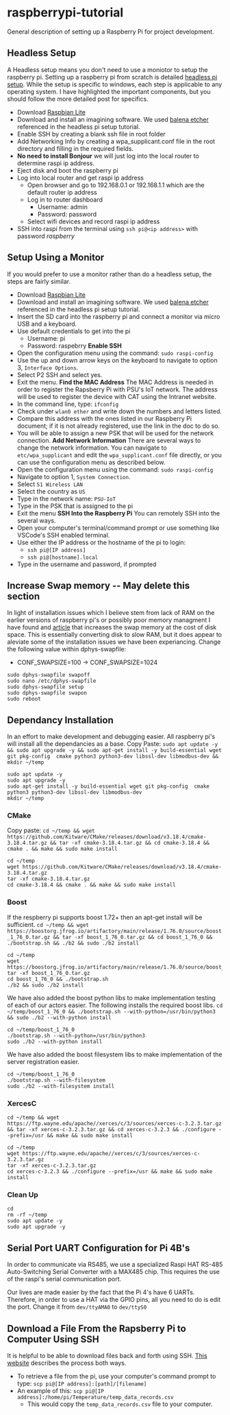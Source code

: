 # raspberrypi-tutorial
General description of setting up a Raspberry Pi for project development.
## Headless Setup
A Headless setup means you don't need to use a moniotor to setup the raspberry pi. Setting up a raspberry pi from scratch is detailed [headless pi setup](https://desertbot.io/blog/headless-pi-zero-w-wifi-setup-windows). While the setup is specific to windows, each step is applicable to any operating system. I have highlighted the important components, but you should follow the more detailed post for specifics.

- Download [Raspbian Lite](https://downloads.raspberrypi.org/raspios_lite_armhf/images/raspios_lite_armhf-2021-03-25/2021-03-04-raspios-buster-armhf-lite.zip)
- Download and install an imagining software. We used [balena etcher](https://www.balena.io/etcher/) referenced in the headless pi setup tutorial.
- Enable SSH by creating a blank ssh file in root folder
- Add Networking Info by creating a wpa_supplicant.conf file in the root directory and filling in the required fields. 
- **No need to install Bonjour** we will just log into the local router to determine raspi ip address.
- Eject disk and boot the raspberry pi
- Log into local router and get raspi ip address
  - Open browser and go to 192.168.0.1 or 192.168.1.1 which are the default router ip address
  - Log in to router dashboard
    - Username: admin
    - Password: password
  - Select wifi devices and record raspi ip address
- SSH into raspi from the terminal using `ssh pi@<ip address>` with password *raspberry*

## Setup Using a Monitor
If you would prefer to use a monitor rather than do a headless setup, the steps are fairly similar.

- Download [Raspbian Lite](https://downloads.raspberrypi.org/raspios_lite_armhf/images/raspios_lite_armhf-2021-03-25/2021-03-04-raspios-buster-armhf-lite.zip)
- Download and install an imagining software. We used [balena etcher](https://www.balena.io/etcher/) referenced in the headless pi setup tutorial.
- Insert the SD card into the raspberry pi and connect a monitor via micro USB and a keyboard.
- Use default credentials to get into the pi
  - Username: pi
  - Password: raspebrry
**Enable SSH**
- Open the configuration menu using the command: `sudo raspi-config`
- Use the up and down arrow keys on the keyboard to navigate to option 3, `Interface Options`.
- Select P2 SSH and select yes.
- Exit the menu.
**Find the MAC Address**
The MAC Address is needed in order to register the Rapsberry Pi with PSU's IoT network. The address will be used to register the device with CAT using the Intranet website.
- In the command line, type: `ifconfig`
- Check under `wlan0 ether` and write down the numbers and letters listed.
- Compare this address with the ones listed in our Raspberry Pi document; if it is not already registered, use the link in the doc to do so.
- You will be able to assign a new PSK that will be used for the network connection.
**Add Network Information**
There are several ways to change the network information. You can navigate to `etc/wpa_supplicant` and edit the `wpa_supplicant.conf` file directly, or you can use the configuration menu as described below.
- Open the configuration menu using the command: `sudo raspi-config`
- Navigate to option 1, `System Connection`.
- Select `S1 Wireless LAN`
- Select the country as `US`
- Type in the network name: `PSU-IoT`
- Type in the PSK that is assigned to the pi
- Exit the menu
**SSH Into the Raspberry Pi**
You can remotely SSH into the several ways.
- Open your computer's terminal/command prompt or use something like VSCode's SSH enabled terminal.
- Use either the IP address or the hostname of the pi to login:
  - `ssh pi@[IP address]`
  - `ssh pi@[hostname].local`
- Type in the username and password, if prompted

## Increase Swap memory -- May delete this section
In light of installation issues which I believe stem from lack of RAM on the earlier versions of raspberry pi's or possibly poor memory managment I have found and [article](https://pimylifeup.com/raspberry-pi-swap-file/) that increases the swap memory at the cost of disk space. This is essentially converting disk to slow RAM, but it does appear to aleviate some of the installation issues we have been experiancing. Change the following value within dphys-swapfile:

- CONF_SWAPSIZE=100 -> CONF_SWAPSIZE=1024

```shell
sudo dphys-swapfile swapoff
sudo nano /etc/dphys-swapfile
sudo dphys-swapfile setup
sudo dphys-swapfile swapon
sudo reboot
```

## Dependancy Installation
In an effort to make development and debugging easier. All raspberry pi's will install all the dependancies as a base. Copy Paste: `sudo apt update -y && sudo apt upgrade -y && sudo apt-get install -y build-essential wget git pkg-config  cmake python3 python3-dev libssl-dev libmodbus-dev && mkdir ~/temp`

```shell
sudo apt update -y
sudo apt upgrade -y
sudo apt-get install -y build-essential wget git pkg-config  cmake python3 python3-dev libssl-dev libmodbus-dev
mkdir ~/temp
```

### CMake
Copy paste: `cd ~/temp && wget https://github.com/Kitware/CMake/releases/download/v3.18.4/cmake-3.18.4.tar.gz && tar -xf cmake-3.18.4.tar.gz && cd cmake-3.18.4 && cmake . && make && sudo make install `

```shell
cd ~/temp
wget https://github.com/Kitware/CMake/releases/download/v3.18.4/cmake-3.18.4.tar.gz
tar -xf cmake-3.18.4.tar.gz
cd cmake-3.18.4 && cmake . && make && sudo make install
```

### Boost
If the respberry pi supports boost 1.72+ then an apt-get install will be sufficient. `cd ~/temp && wget https://boostorg.jfrog.io/artifactory/main/release/1.76.0/source/boost_1_76_0.tar.gz && tar -xf boost_1_76_0.tar.gz && cd boost_1_76_0 && ./bootstrap.sh && ./b2 && sudo ./b2 install`

```shell
cd ~/temp
wget https://boostorg.jfrog.io/artifactory/main/release/1.76.0/source/boost_1_76_0.tar.gz
tar -xf boost_1_76_0.tar.gz
cd boost_1_76_0 && ./bootstrap.sh 
./b2 && sudo ./b2 install

```


We have also added the boost python libs to make implementation testing of each of our actors easier. The following installs the required boost libs. `cd ~/temp/boost_1_76_0 && ./bootstrap.sh --with-python=/usr/bin/python3 && sudo ./b2 --with-python install`

```shell
cd ~/temp/boost_1_76_0
./bootstrap.sh --with-python=/usr/bin/python3
sudo ./b2 --with-python install
```
We have also added the boost filesystem libs to make implementation of the server registration easier. 

```shell
cd ~/temp/boost_1_76_0
./bootstrap.sh --with-filesystem
sudo ./b2 --with-filesystem install
```

### XercesC
`cd ~/temp && wget https://ftp.wayne.edu/apache//xerces/c/3/sources/xerces-c-3.2.3.tar.gz && tar -xf xerces-c-3.2.3.tar.gz && cd xerces-c-3.2.3 && ./configure --prefix=/usr && make && sudo make install`

```shell
cd ~/temp
wget https://ftp.wayne.edu/apache//xerces/c/3/sources/xerces-c-3.2.3.tar.gz
tar -xf xerces-c-3.2.3.tar.gz
cd xerces-c-3.2.3 && ./configure --prefix=/usr && make && sudo make install
```

### Clean Up

```shell
cd
rm -rf ~/temp
sudo apt update -y
sudo apt upgrade -y
```

## Serial Port UART Configuration for Pi 4B's
In order to communicate via RS485, we use a specialized Raspi HAT RS-485 Auto-Switching Serial Converter with a MAX485 chip. This requires the use of the raspi's serial communication port. 

Our lives are made easier by the fact that the Pi 4's have 6 UARTs. Therefore, in order to use a HAT via the GPIO pins, all you need to do is edit the port. Change it from `dev/ttyAMA0` to `dev/ttyS0`


## Download a File From the Rapsberry Pi to Computer Using SSH
It is helpful to be able to download files back and forth using SSH. [This website](https://www.raspberrypi.com/documentation/computers/remote-access.html) describes the process both ways.
- To retrieve a file from the pi, use your computer's command prompt to type: `scp pi@[IP address]:[path]/[filename]`
- An example of this: `scp pi@[IP address]:/home/pi/Temperature/temp_data_records.csv`
  - This would copy the `temp_data_records.csv` file to your computer.
